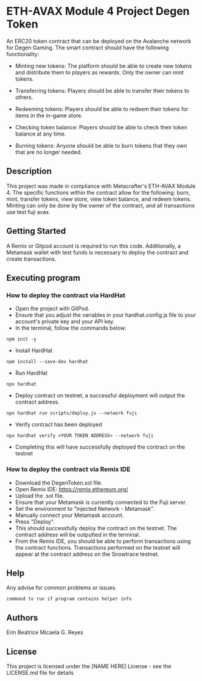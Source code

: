 # ETH-AVAX Module 4 Project Degen Token

An ERC20 token contract that can be deployed on the Avalanche network for Degen Gaming. The smart contract should have the following functionality:

- Minting new tokens: The platform should be able to create new tokens and distribute them to players as rewards. Only the owner can mint tokens.

- Transferring tokens: Players should be able to transfer their tokens to others.

- Redeeming tokens: Players should be able to redeem their tokens for items in the in-game store.

- Checking token balance: Players should be able to check their token balance at any time.

- Burning tokens: Anyone should be able to burn tokens that they own that are no longer needed.

## Description

This project was made in compliance with Metacrafter's ETH-AVAX Module 4. The specific functions within the contract allow for the following: burn, mint, transfer tokens, view store, view token balance, and redeem tokens. Minting can only be done by the owner of the contract, and all transactions use test fuji avax.

## Getting Started

A Remix or Gitpod account is required to run this code. Additionally, a Metamask wallet with test funds is necessary to deploy the contract and create transactions.

## Executing program

### How to deploy the contract via HardHat
* Open the project with GitPod.
* Ensure that you adjust the variables in your hardhat.config.js file to your account's private key and your API key.
* In the terminal, follow the commands below: 

```
npm init -y
```
* Install HardHat
```
npm install --save-dev hardhat
```
* Run HardHat
```
npx hardhat
```
* Deploy contract on testnet, a successful deployment will output the contract address.
```
npx hardhat run scripts/deploy.js --network fuji
```
* Verify contract has been deployed
```
npx hardhat verify <YOUR TOKEN ADDRESS> --network fuji
```
* Completing this will have successfully deployed the contract on the testnet

### How to deploy the contract via Remix IDE

* Download the DegenToken.sol file.
* Open Remix IDE: https://remix.ethereum.org/
* Upload the .sol file.
* Ensure that your Metamask is currently connected to the Fuji server.
* Set the environment to "Injected Network - Metamask".
* Manually connect your Metamask account.
* Press "Deploy".
* This should successfully deploy the contract on the testnet. The contract address will be outputted in the terminal.
* From the Remix IDE, you should be able to perform transactions using the contract functions. Transactions performed on the testnet will appear at the contract address on the Snowtrace testnet.

## Help

Any advise for common problems or issues.
```
command to run if program contains helper info
```

## Authors

Erin Beatrice Micaela G. Reyes


## License

This project is licensed under the [NAME HERE] License - see the LICENSE.md file for details
